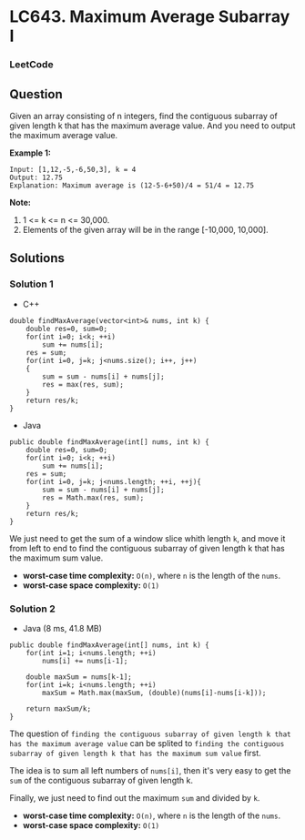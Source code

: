 # LC643. Maximum Average Subarray I

### LeetCode

## Question

Given an array consisting of n integers, find the contiguous subarray of given length k that has the maximum average value. And you need to output the maximum average value.

**Example 1:**
```
Input: [1,12,-5,-6,50,3], k = 4
Output: 12.75
Explanation: Maximum average is (12-5-6+50)/4 = 51/4 = 12.75
```

**Note:**

1.	1 <= k <= n <= 30,000.
2.	Elements of the given array will be in the range [-10,000, 10,000].

## Solutions

### Solution 1

* C++
```
double findMaxAverage(vector<int>& nums, int k) {
    double res=0, sum=0;
    for(int i=0; i<k; ++i)
        sum += nums[i];
    res = sum;
    for(int i=0, j=k; j<nums.size(); i++, j++)
    {
        sum = sum - nums[i] + nums[j];
        res = max(res, sum);
    }
    return res/k;
}
```

* Java
```
public double findMaxAverage(int[] nums, int k) {
    double res=0, sum=0;
    for(int i=0; i<k; ++i)
        sum += nums[i];
    res = sum;
    for(int i=0, j=k; j<nums.length; ++i, ++j){
        sum = sum - nums[i] + nums[j];
        res = Math.max(res, sum);
    }
    return res/k;
}
```

We just need to get the sum of a window slice whith length `k`, and move it from left to end to find the contiguous subarray of given length k that has the maximum sum value.

* **worst-case time complexity:** `O(n)`, where `n` is the length of the `nums`.
* **worst-case space complexity:** `O(1)`

### Solution 2

* Java (8 ms,  41.8 MB)
```
public double findMaxAverage(int[] nums, int k) {
    for(int i=1; i<nums.length; ++i)
        nums[i] += nums[i-1];
    
    double maxSum = nums[k-1];
    for(int i=k; i<nums.length; ++i)
        maxSum = Math.max(maxSum, (double)(nums[i]-nums[i-k]));
    
    return maxSum/k;
}
```

The question of `finding the contiguous subarray of given length k that has the maximum average value` can be splited to `finding the contiguous subarray of given length k that has the maximum sum value` first.

The idea is to sum all left numbers of `nums[i]`, then it's very easy to get the `sum` of the contiguous subarray of given length k.

Finally, we just need to find out the maximum `sum` and divided by `k`.

* **worst-case time complexity:** `O(n)`, where `n` is the length of the `nums`.
* **worst-case space complexity:** `O(1)`
